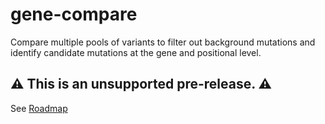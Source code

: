 # gene-compare

Compare multiple pools of variants to filter out background mutations and identify candidate mutations at the gene and positional level.


## :warning: This is an unsupported pre-release. :warning:

See [Roadmap](https://github.com/users/cp-bioinfo/projects/1)